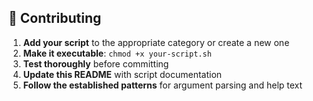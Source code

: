 ## 🤝 Contributing

1. **Add your script** to the appropriate category or create a new one
2. **Make it executable**: `chmod +x your-script.sh`
3. **Test thoroughly** before committing
4. **Update this README** with script documentation
5. **Follow the established patterns** for argument parsing and help text
